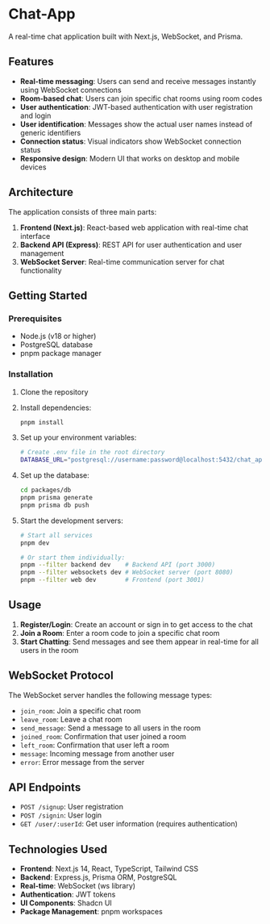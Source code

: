 # Chat-App

A real-time chat application built with Next.js, WebSocket, and Prisma.

## Features

- **Real-time messaging**: Users can send and receive messages instantly using WebSocket connections
- **Room-based chat**: Users can join specific chat rooms using room codes
- **User authentication**: JWT-based authentication with user registration and login
- **User identification**: Messages show the actual user names instead of generic identifiers
- **Connection status**: Visual indicators show WebSocket connection status
- **Responsive design**: Modern UI that works on desktop and mobile devices

## Architecture

The application consists of three main parts:

1. **Frontend (Next.js)**: React-based web application with real-time chat interface
2. **Backend API (Express)**: REST API for user authentication and user management
3. **WebSocket Server**: Real-time communication server for chat functionality

## Getting Started

### Prerequisites

- Node.js (v18 or higher)
- PostgreSQL database
- pnpm package manager

### Installation

1. Clone the repository
2. Install dependencies:
   ```bash
   pnpm install
   ```

3. Set up your environment variables:
   ```bash
   # Create .env file in the root directory
   DATABASE_URL="postgresql://username:password@localhost:5432/chat_app"
   ```

4. Set up the database:
   ```bash
   cd packages/db
   pnpm prisma generate
   pnpm prisma db push
   ```

5. Start the development servers:
   ```bash
   # Start all services
   pnpm dev
   
   # Or start them individually:
   pnpm --filter backend dev    # Backend API (port 3000)
   pnpm --filter websockets dev # WebSocket server (port 8080)
   pnpm --filter web dev        # Frontend (port 3001)
   ```

## Usage

1. **Register/Login**: Create an account or sign in to get access to the chat
2. **Join a Room**: Enter a room code to join a specific chat room
3. **Start Chatting**: Send messages and see them appear in real-time for all users in the room

## WebSocket Protocol

The WebSocket server handles the following message types:

- `join_room`: Join a specific chat room
- `leave_room`: Leave a chat room
- `send_message`: Send a message to all users in the room
- `joined_room`: Confirmation that user joined a room
- `left_room`: Confirmation that user left a room
- `message`: Incoming message from another user
- `error`: Error message from the server

## API Endpoints

- `POST /signup`: User registration
- `POST /signin`: User login
- `GET /user/:userId`: Get user information (requires authentication)

## Technologies Used

- **Frontend**: Next.js 14, React, TypeScript, Tailwind CSS
- **Backend**: Express.js, Prisma ORM, PostgreSQL
- **Real-time**: WebSocket (ws library)
- **Authentication**: JWT tokens
- **UI Components**:  Shadcn UI
- **Package Management**: pnpm workspaces
